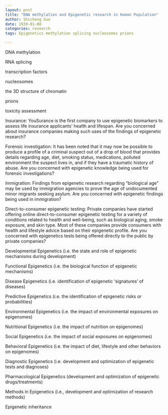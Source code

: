 ```yaml
---
layout: post
title: "DNA methylation and Epigenetic research in Human Population"
author: Shicheng Guo
date: 1939-01-08
categories: research
tags: Epigenetics methylation splicing nucleosomes prions

---
```


DNA methylation

RNA splicing

transcription factors

nucleosomes

the 3D structure of chromatin

prions

toxicity assessment
 

Insurance: YouSurance is the first company to use epigenetic biomarkers to assess life insurance applicants’ health and lifespan. Are you concerned about insurance companies making such uses of the findings of epigenetic research?
 

Forensic investigation: It has been noted that it may now be possible to produce a profile of a criminal suspect out of a drop of blood that provides details regarding age, diet, smoking status, medications, polluted environment the suspect lives in, and if they have a traumatic history of abuse. Are you concerned with epigenetic knowledge being used for forensic investigations?

 

Immigration: Findings from epigenetic research regarding “biological age” may be used by immigration agencies to prove the age of undocumented minor migrants seeking asylum. Are you concerned with epigenetic findings being used in immigration?

 

 

Direct-to-consumer epigenetic testing: Private companies have started offering online direct-to-consumer epigenetic testing for a variety of conditions related to health and well-being, such as biological aging, smoke exposure, and skin type. Most of these companies provide consumers with health and lifestyle advice based on their epigenetic profile. Are you concerned with epigenetics tests being offered directly to the public by private companies?

 

 

Developmental Epigenetics (i.e. the state and role of epigenetic mechanisms during development)

 

Functional Epigenetics (i.e. the biological function of epigenetic mechanisms)

 

Disease Epigenetics (i.e. identification of epigenetic ‘signatures’ of diseases)

 

Predictive Epigenetics (i.e. the identification of epigenetic risks or probabilities)

 

Environmental Epigenetics (i.e. the impact of environmental exposures on epigenomes)

 

Nutritional Epigenetics (i.e. the impact of nutrition on epigenomes)

 

Social Epigenetics (i.e. the impact of social exposures on epigenomes)

 

Behavioral Epigenetics (i.e. the impact of diet, lifestyle and other behaviors on epigenomes)

 

Diagnostic Epigenetics (i.e. development and optimization of epigenetic tests and diagnoses)

 

Pharmacological Epigenetics (development and optimization of epigenetic drugs/treatments)

 

Methods in Epigenetics (i.e., development and optimization of research methods)

 

Epigenetic inheritance

